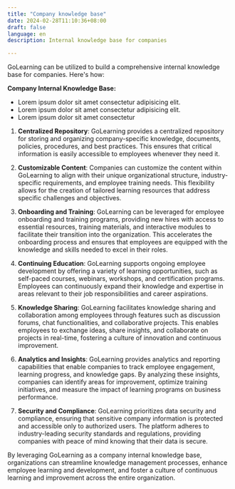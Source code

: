 ```yaml
---
title: "Company knowledge base"
date: 2024-02-28T11:10:36+08:00
draft: false
language: en
description: Internal knowledge base for companies

---
```

GoLearning can  be utilized to build a comprehensive internal knowledge base for companies. Here's how:

**Company Internal Knowledge Base:**


- Lorem ipsum dolor sit amet consectetur adipisicing elit.
- Lorem ipsum dolor sit amet consectetur adipisicing elit.
- Lorem ipsum dolor sit amet consectetur

1. **Centralized Repository**: GoLearning provides a centralized repository for storing and organizing company-specific knowledge, documents, policies, procedures, and best practices. This ensures that critical information is easily accessible to employees whenever they need it.

2. **Customizable Content**: Companies can customize the content within GoLearning to align with their unique organizational structure, industry-specific requirements, and employee training needs. This flexibility allows for the creation of tailored learning resources that address specific challenges and objectives.

3. **Onboarding and Training**: GoLearning can be leveraged for employee onboarding and training programs, providing new hires with access to essential resources, training materials, and interactive modules to facilitate their transition into the organization. This accelerates the onboarding process and ensures that employees are equipped with the knowledge and skills needed to excel in their roles.

4. **Continuing Education**: GoLearning supports ongoing employee development by offering a variety of learning opportunities, such as self-paced courses, webinars, workshops, and certification programs. Employees can continuously expand their knowledge and expertise in areas relevant to their job responsibilities and career aspirations.

5. **Knowledge Sharing**: GoLearning facilitates knowledge sharing and collaboration among employees through features such as discussion forums, chat functionalities, and collaborative projects. This enables employees to exchange ideas, share insights, and collaborate on projects in real-time, fostering a culture of innovation and continuous improvement.

6. **Analytics and Insights**: GoLearning provides analytics and reporting capabilities that enable companies to track employee engagement, learning progress, and knowledge gaps. By analyzing these insights, companies can identify areas for improvement, optimize training initiatives, and measure the impact of learning programs on business performance.

7. **Security and Compliance**: GoLearning prioritizes data security and compliance, ensuring that sensitive company information is protected and accessible only to authorized users. The platform adheres to industry-leading security standards and regulations, providing companies with peace of mind knowing that their data is secure.

By leveraging GoLearning as a company internal knowledge base, organizations can streamline knowledge management processes, enhance employee learning and development, and foster a culture of continuous learning and improvement across the entire organization.